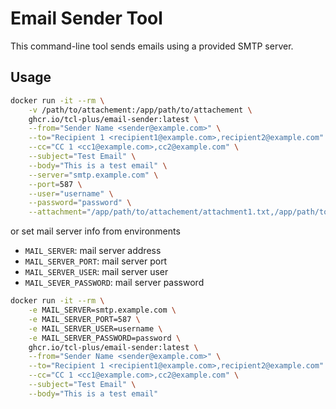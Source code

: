 # Email Sender Tool

This command-line tool sends emails using a provided SMTP server.

## Usage

```bash
docker run -it --rm \
    -v /path/to/attachement:/app/path/to/attachement \
    ghcr.io/tcl-plus/email-sender:latest \
    --from="Sender Name <sender@example.com>" \
    --to="Recipient 1 <recipient1@example.com>,recipient2@example.com" \
    --cc="CC 1 <cc1@example.com>,cc2@example.com" \
    --subject="Test Email" \
    --body="This is a test email" \
    --server="smtp.example.com" \
    --port=587 \
    --user="username" \
    --password="password" \
    --attachment="/app/path/to/attachement/attachment1.txt,/app/path/to/attachement/attachment2.txt"
```

or set mail server info from environments

- `MAIL_SERVER`: mail server address
- `MAIL_SERVER_PORT`: mail server port
- `MAIL_SERVER_USER`: mail server user
- `MAIL_SEVER_PASSWORD`: mail server password

```bash
docker run -it --rm \
    -e MAIL_SERVER=smtp.example.com \
    -e MAIL_SERVER_PORT=587 \
    -e MAIL_SERVER_USER=username \
    -e MAIL_SERVER_PASSWORD=password \
    ghcr.io/tcl-plus/email-sender:latest \
    --from="Sender Name <sender@example.com>" \
    --to="Recipient 1 <recipient1@example.com>,recipient2@example.com" \
    --cc="CC 1 <cc1@example.com>,cc2@example.com" \
    --subject="Test Email" \
    --body="This is a test email"
```
